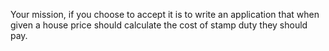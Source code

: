 Your mission, if you choose to accept it is to write an application that when given a house price should calculate the cost of stamp duty they should pay.

